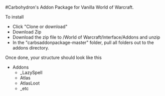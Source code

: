 #Carbohydron's Addon Package for Vanilla World of Warcraft.

To install
 - Click "Clone or download"
 - Download Zip
 - Download the zip file to /World of Warcraft/Interface/Addons and unzip
 - In the "carbsaddonpackage-master" folder, pull all folders out to the addons directory.

Once done, your structure should look like this
 - Addons
   - \_LazySpell
   - Atlas
   - AtlasLoot
   - _etc